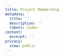 ```yaml
---
title: Project Membership
metadata:
  title: ''
  description: ''
  robots: index
content:
  excerpt: ''
privacy:
  view: public
---
```


